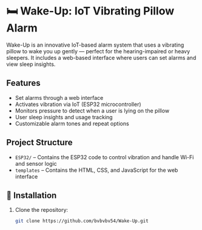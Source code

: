 # 🛏️ Wake-Up: IoT Vibrating Pillow Alarm

Wake-Up is an innovative IoT-based alarm system that uses a vibrating pillow to wake you up gently — perfect for the hearing-impaired or heavy sleepers. It includes a web-based interface where users can set alarms and view sleep insights.

## Features

- Set alarms through a web interface
- Activates vibration via IoT (ESP32 microcontroller)
- Monitors pressure to detect when a user is lying on the pillow
- User sleep insights and usage tracking
- Customizable alarm tones and repeat options


## Project Structure

- `ESP32/` – Contains the ESP32 code to control vibration and handle Wi-Fi and sensor logic
- `templates` – Contains the HTML, CSS, and JavaScript for the web interface

## 🔧 Installation

1. Clone the repository:
   ```bash
   git clone https://github.com/bvbvbv54/Wake-Up.git
